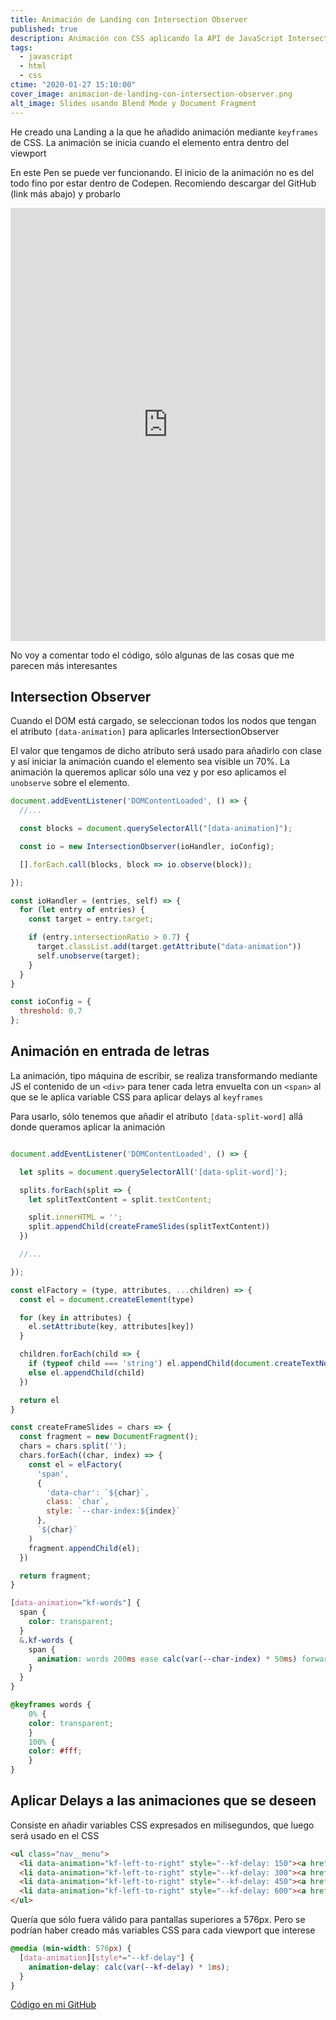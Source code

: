 ```yaml
---
title: Animación de Landing con Intersection Observer
published: true
description: Animación con CSS aplicando la API de JavaScript Intersection Observer para iniciar la animación cuando el elemento a Animar entra dentro del Viewport
tags:
  - javascript
  - html
  - css
ctime: "2020-01-27 15:10:00"
cover_image: animacion-de-landing-con-intersection-observer.png
alt_image: Slides usando Blend Mode y Document Fragment
---
```


He creado una Landing a la que he añadido animación mediante <code>keyframes</code> de CSS. La animación se inicia cuando el elemento entra dentro del viewport

En este Pen se puede ver funcionando. El inicio de la animación no es del todo fino por estar dentro de Codepen. Recomiendo descargar del GitHub (link más abajo) y probarlo

<iframe height="693" style="width: 100%;" scrolling="no" title="Animación de Landing con Intersection Observer" src="https://codepen.io/ivan_albizu/embed/OJPGjVP?height=693&theme-id=2608&default-tab=result" frameborder="no" allowtransparency="true" allowfullscreen="true">
  See the Pen <a href='https://codepen.io/ivan_albizu/pen/OJPGjVP'>Animación de Landing con Intersection Observer</a> by Iván Albizu
  (<a href='https://codepen.io/ivan_albizu'>@ivan_albizu</a>) on <a href='https://codepen.io'>CodePen</a>.
</iframe>

No voy a comentar todo el código, sólo algunas de las cosas que me parecen más interesantes

## Intersection Observer

Cuando el DOM está cargado, se seleccionan todos los nodos que tengan el atributo <code>[data-animation]</code> para aplicarles IntersectionObserver

El valor que tengamos de dicho atributo será usado para añadirlo con clase y así iniciar la animación cuando el elemento sea visible un 70%. La animación la queremos aplicar sólo una vez y por eso aplicamos el <code>unobserve</code> sobre el elemento.

```javascript
document.addEventListener('DOMContentLoaded', () => {
  //...

  const blocks = document.querySelectorAll("[data-animation]");

  const io = new IntersectionObserver(ioHandler, ioConfig);

  [].forEach.call(blocks, block => io.observe(block));

});

const ioHandler = (entries, self) => {
  for (let entry of entries) {
    const target = entry.target;

    if (entry.intersectionRatio > 0.7) {
      target.classList.add(target.getAttribute("data-animation"))
      self.unobserve(target);
    }
  }
}

const ioConfig = {
  threshold: 0.7
};
```

## Animación en entrada de letras

La animación, tipo máquina de escribir, se realiza transformando mediante JS el contenido de un <code>&lt;div&gt;</code> para tener cada letra envuelta con un <code>&lt;span&gt;</code> al que se le aplica variable CSS para aplicar delays al <code>keyframes</code>

Para usarlo, sólo tenemos que añadir el atributo <code>[data-split-word]</code> allá donde queramos aplicar la animación

```javascript

document.addEventListener('DOMContentLoaded', () => {

  let splits = document.querySelectorAll('[data-split-word]');

  splits.forEach(split => {
    let splitTextContent = split.textContent;

    split.innerHTML = '';
    split.appendChild(createFrameSlides(splitTextContent))
  })

  //...

});

const elFactory = (type, attributes, ...children) => {
  const el = document.createElement(type)

  for (key in attributes) {
    el.setAttribute(key, attributes[key])
  }

  children.forEach(child => {
    if (typeof child === 'string') el.appendChild(document.createTextNode(child))
    else el.appendChild(child)
  })

  return el
}

const createFrameSlides = chars => {
  const fragment = new DocumentFragment();
  chars = chars.split('');
  chars.forEach((char, index) => {
    const el = elFactory(
      'span',
      {
        'data-char': `${char}`,
        class: `char`,
        style: `--char-index:${index}`
      },
      `${char}`
    )
    fragment.appendChild(el);
  })

  return fragment;
}
```

```css
[data-animation="kf-words"] {
  span {
    color: transparent;
  }
  &.kf-words {
    span {
      animation: words 200ms ease calc(var(--char-index) * 50ms) forwards;
    }
  }
}

@keyframes words {
	0% {
    color: transparent;
	}
	100% {
    color: #fff;
	}
}
```

## Aplicar Delays a las animaciones que se deseen

Consiste en añadir variables CSS expresados en milisegundos, que luego será usado en el CSS

```html
<ul class="nav__menu">
  <li data-animation="kf-left-to-right" style="--kf-delay: 150"><a href="#!">Works</a></li>
  <li data-animation="kf-left-to-right" style="--kf-delay: 300"><a href="#!">Features</a></li>
  <li data-animation="kf-left-to-right" style="--kf-delay: 450"><a href="#!">Security</a></li>
  <li data-animation="kf-left-to-right" style="--kf-delay: 600"><a href="#!">Contact</a></li>
</ul>
```

Quería que sólo fuera válido para pantallas superiores a 576px. Pero se podrían haber creado más variables CSS para cada viewport que interese

```css
@media (min-width: 576px) {
  [data-animation][style*="--kf-delay"] {
    animation-delay: calc(var(--kf-delay) * 1ms);
  }
}
```

<a href="https://github.com/ivanalbizu/animacion-landing-con-intersercion-observer" target="_blank" rel="noopener">Código en mi GitHub</a>